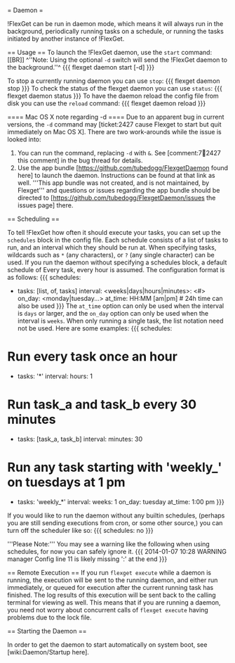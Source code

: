 = Daemon =

!FlexGet can be run in daemon mode, which means it will always run in the background, periodically running tasks on a schedule, or running the tasks initiated by another instance of !FlexGet.

== Usage ==
To launch the !FlexGet daemon, use the `start` command:
[[BR]]
^''Note: Using the optional `-d` switch will send the !FlexGet daemon to the background.''^
{{{
flexget daemon start [-d]
}}}


To stop a currently running daemon you can use `stop`:
{{{
flexget daemon stop
}}}
To check the status of the flexget daemon you can use `status`:
{{{
flexget daemon status
}}}
To have the daemon reload the config file from disk you can use the `reload` command:
{{{
flexget daemon reload
}}}

==== Mac OS X note regarding -d ====
Due to an apparent bug in current versions, the ```-d``` command may [ticket:2427 cause Flexget to start but quit immediately on Mac OS X]. There are two work-arounds while the issue is looked into:
1. You can run the command, replacing ```-d``` with ```&```. See [comment:7:ticket:2427 this comment] in the bug thread for details.
2. Use the app bundle [https://github.com/tubedogg/FlexgetDaemon found here] to launch the daemon. Instructions can be found at that link as well. '''This app bundle was not created, and is not maintained, by Flexget''' and questions or issues regarding the app bundle should be directed to [https://github.com/tubedogg/FlexgetDaemon/issues the issues page] there.


== Scheduling ==

To tell !FlexGet how often it should execute your tasks, you can set up the `schedules` block in the config file. Each schedule consists of a list of tasks to run, and an interval which they should be run at. When specifying tasks, wildcards such as `*` (any characters), or `?` (any single character) can be used. If you run the daemon without specifying a schedules block, a default schedule of Every task, every hour is assumed. The configuration format is as follows:
{{{
schedules:
  - tasks: [list, of, tasks]
    interval:
      <weeks|days|hours|minutes>: <#>
      on_day: <monday|tuesday...>
      at_time: HH:MM [am|pm]  # 24h time can also be used
}}}
The `at_time` option can only be used when the interval is `days` or larger, and the `on_day` option can only be used when the interval is `weeks`. When only running a single task, the list notation need not be used. Here are some examples:
{{{
schedules:
  # Run every task once an hour
  - tasks: '*'
    interval:
      hours: 1
  # Run task_a and task_b every 30 minutes
  - tasks: [task_a, task_b]
    interval:
      minutes: 30
  # Run any task starting with 'weekly_' on tuesdays at 1 pm
  - tasks: 'weekly_*'
    interval:
      weeks: 1
      on_day: tuesday
      at_time: 1:00 pm
}}}

If you would like to run the daemon without any builtin schedules, (perhaps you are still sending executions from cron, or some other source,) you can turn off the scheduler like so:
{{{
schedules: no
}}}

'''Please Note:''' You may see a warning like the following when using schedules, for now you can safely ignore it.
{{{
2014-01-07 10:28 WARNING  manager                       Config line 11 is likely missing ':' at the end
}}}

== Remote Execution ==
If you run `flexget execute` while a daemon is running, the execution will be sent to the running daemon, and either run immediately, or queued for execution after the current running task has finished. The log results of this execution will be sent back to the calling terminal for viewing as well. This means that if you are running a daemon, you need not worry about concurrent calls of `flexget execute` having problems due to the lock file.

== Starting the Daemon ==

In order to get the daemon to start automatically on system boot, see [wiki:Daemon/Startup here].
